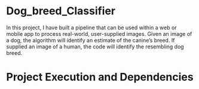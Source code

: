 # Dog_breed_Classifier
In this project, I have built a pipeline that can be used within a web or mobile app to process real-world, user-supplied images. Given an image of a dog, the algorithm will identify an estimate of the canine’s breed. If supplied an image of a human, the code will identify the resembling dog breed.

# Project Execution and Dependencies

